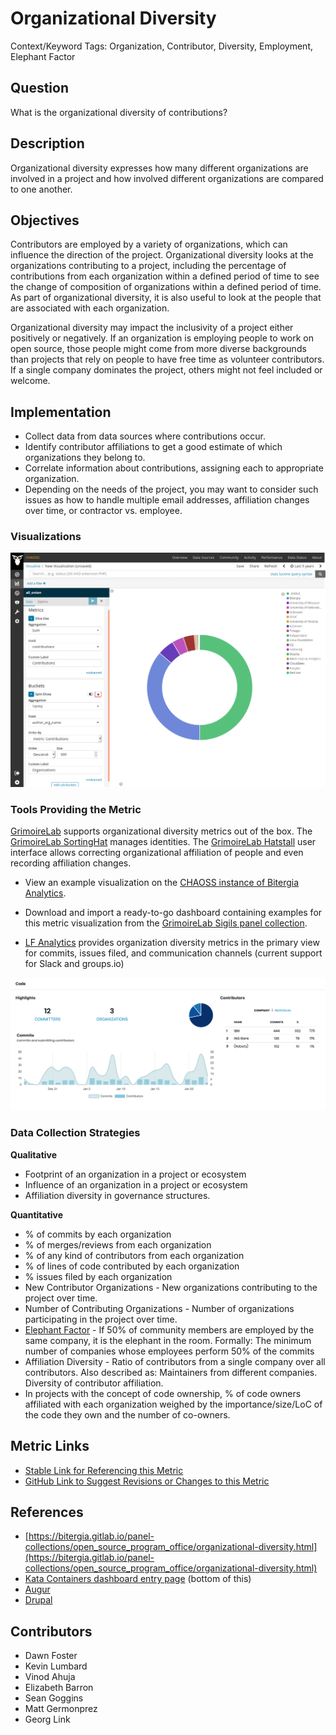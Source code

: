 # Organizational Diversity

Context/Keyword Tags: Organization, Contributor, Diversity, Employment, Elephant Factor

## Question 

What is the organizational diversity of contributions?

## Description

Organizational diversity expresses how many different organizations are involved in a project and how involved different organizations are compared to one another.

##  Objectives

Contributors are employed by a variety of organizations, which can influence the direction of the project. Organizational diversity looks at the organizations contributing to a project, including the percentage of contributions from each organization within a defined period of time to see the change of composition of organizations within a defined period of time. As part of organizational diversity, it is also useful to look at the people that are associated with each organization.

Organizational diversity may impact the inclusivity of a project either positively or negatively. If an organization is employing people to work on open source, those people might come from more diverse backgrounds than projects that rely on people to have free time as volunteer contributors. If a single company dominates the project, others might not feel included or welcome. 

## Implementation
* Collect data from data sources where contributions occur.
* Identify contributor affiliations to get a good estimate of which organizations they belong to.
* Correlate information about contributions, assigning each to appropriate organization.
* Depending on the needs of the project, you may want to consider such issues as how to handle multiple email addresses, affiliation changes over time, or contractor vs. employee.

### Visualizations

![Organizational Diversity Pie Chart](https://github.com/chaoss/wg-common/blob/main/focus-areas/people/images/organizational-diversity_piechart.png)

### Tools Providing the Metric

[GrimoireLab](https://chaoss.github.io/grimoirelab) supports organizational diversity metrics out of the box. The [GrimoireLab SortingHat](https://github.com/chaoss/grimoirelab-sortinghat) manages identities. The [GrimoireLab Hatstall](https://github.com/chaoss/grimoirelab-hatstall) user interface allows correcting organizational affiliation of people and even recording affiliation changes.
  * View an example visualization on the [CHAOSS instance of Bitergia Analytics](https://chaoss.biterg.io/app/kibana#/dashboard/Community-Structure-by-Organization).
  * Download and import a ready-to-go dashboard containing examples for this metric visualization from the [GrimoireLab Sigils panel collection](https://chaoss.github.io/grimoirelab-sigils/panels/community-structure-by-organization/).

* [LF Analytics](https://lfanalytics.io) provides organization diversity metrics in the primary view for commits, issues filed, and communication channels (current support for Slack and groups.io)

![Organizational Diversity View](https://github.com/chaoss/wg-common/blob/main/focus-areas/people/images/organizational-diversity_lfanalytics-orgdiversity.png) 

### Data Collection Strategies

**Qualitative**

* Footprint of an organization in a project or ecosystem
* Influence of an organization in a project or ecosystem
* Affiliation diversity in governance structures.

**Quantitative**

* % of commits by each organization
* % of merges/reviews from each organization
* % of any kind of contributors from each organization
* % of lines of code contributed by each organization
* % issues filed by each organization
* New Contributor Organizations - New organizations contributing to the project over time.
* Number of Contributing Organizations - Number of organizations participating in the project over time.
* [Elephant Factor](https://chaoss.community/metric-elephant-factor/) - If 50% of community members are employed by the same company, it is the elephant in the room. Formally: The minimum number of companies whose employees perform 50% of the commits
* Affiliation Diversity - Ratio of contributors from a single company over all contributors. Also described as: Maintainers from different companies. Diversity of contributor affiliation.
* In projects with the concept of code ownership, % of code owners affiliated with each organization weighed by the importance/size/LoC of the code they own and the number of co-owners.

## Metric Links

- [Stable Link for Referencing this Metric](https://chaoss.community/?p=3464)
- [GitHub Link to Suggest Revisions or Changes to this Metric](https://github.com/chaoss/wg-common/edit/main/focus-areas/people/organizational-diversity.md)

## References
* [https://bitergia.gitlab.io/panel-collections/open_source_program_office/organizational-diversity.html](https://bitergia.gitlab.io/panel-collections/open_source_program_office/organizational-diversity.html)
* [Kata Containers dashboard entry page](https://katacontainers.biterg.io) (bottom of this)
* [Augur](https://github.com/chaoss/augur)
* [Drupal](​​https://dri.es/who-sponsors-drupal-development-2020)

## Contributors
- Dawn Foster
- Kevin Lumbard
- Vinod Ahuja
- Elizabeth Barron
- Sean Goggins
- Matt Germonprez
- Georg Link


